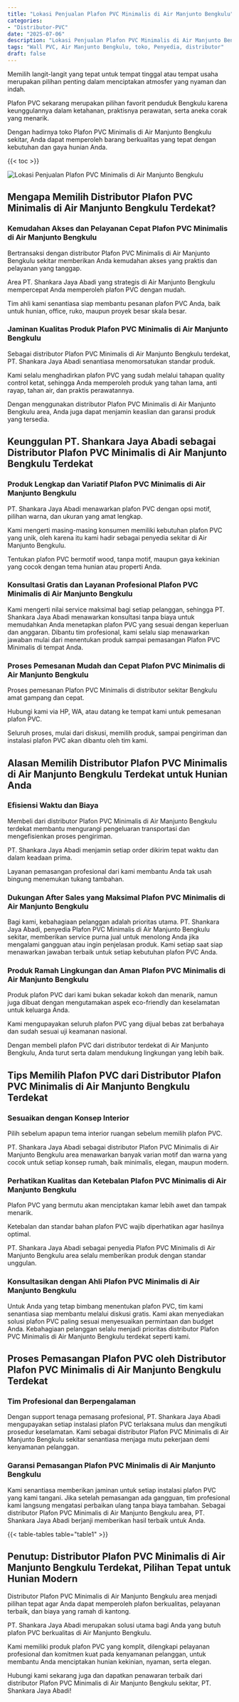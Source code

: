 ```yaml
---
title: "Lokasi Penjualan Plafon PVC Minimalis di Air Manjunto Bengkulu"
categories: 
- "Distributor-PVC"
date: "2025-07-06"
description: "Lokasi Penjualan Plafon PVC Minimalis di Air Manjunto Bengkulu bagi tempat tinggal, perkantoran, dan ritel. Produk berkualitas, beragam motif, pilihan warna menarik, beserta jasa penempatan oleh teknisi profesional dan kepastian resmi!|Layanan distribusi Plafon PVC Minimalis di Air Manjunto Bengkulu untuk kebutuhan rumah, office, atau ritel, dengan produk unggulan dan instalasi oleh tim profesional dan jaminan resmi.|Solusi Plafon PVC Minimalis di Air Manjunto Bengkulu yang terpercaya bagi hunian, perkantoran, dan ritel, bersama material terbaik dan penempatan dikerjakan oleh teknisi ahli dan garansi resmi.|Penjualan Plafon PVC Minimalis di Air Manjunto Bengkulu untuk rumah, kantor, dan toko, dengan panel unggulan dan instalasi ditangani oleh tenaga ahli ahli, lengkap dengan kepastian resmi.}"
tags: "Wall PVC, Air Manjunto Bengkulu, toko, Penyedia, distributor"
draft: false
---
```


Memilih langit-langit yang tepat untuk tempat tinggal atau tempat usaha merupakan pilihan penting dalam menciptakan atmosfer yang nyaman dan indah.

Plafon PVC sekarang merupakan pilihan favorit penduduk Bengkulu karena keunggulannya dalam ketahanan, praktisnya perawatan, serta aneka corak yang menarik.

Dengan hadirnya toko Plafon PVC Minimalis di Air Manjunto Bengkulu sekitar, Anda dapat memperoleh barang berkualitas yang tepat dengan kebutuhan dan gaya hunian Anda.

{{< toc >}}

![Lokasi Penjualan Plafon PVC Minimalis di Air Manjunto Bengkulu](/images/Distributor-PVC/Lokasi-Penjualan-Plafon-PVC-Minimalis-di-Air-Manjunto-Bengkulu.png)


## Mengapa Memilih Distributor Plafon PVC Minimalis di Air Manjunto Bengkulu Terdekat?

### Kemudahan Akses dan Pelayanan Cepat Plafon PVC Minimalis di Air Manjunto Bengkulu

Bertransaksi dengan distributor Plafon PVC Minimalis di Air Manjunto Bengkulu sekitar memberikan Anda kemudahan akses yang praktis dan pelayanan yang tanggap.

Area PT. Shankara Jaya Abadi yang strategis di Air Manjunto Bengkulu mempercepat Anda memperoleh plafon PVC dengan mudah.

Tim ahli kami senantiasa siap membantu pesanan plafon PVC Anda, baik untuk hunian, office, ruko, maupun proyek besar skala besar.

### Jaminan Kualitas Produk Plafon PVC Minimalis di Air Manjunto Bengkulu

Sebagai distributor Plafon PVC Minimalis di Air Manjunto Bengkulu terdekat, PT. Shankara Jaya Abadi senantiasa menomorsatukan standar produk.

Kami selalu menghadirkan plafon PVC yang sudah melalui tahapan quality control ketat, sehingga Anda memperoleh produk yang tahan lama, anti rayap, tahan air, dan praktis perawatannya.

Dengan menggunakan distributor Plafon PVC Minimalis di Air Manjunto Bengkulu area, Anda juga dapat menjamin keaslian dan garansi produk yang tersedia.

## Keunggulan PT. Shankara Jaya Abadi sebagai Distributor Plafon PVC Minimalis di Air Manjunto Bengkulu Terdekat

### Produk Lengkap dan Variatif Plafon PVC Minimalis di Air Manjunto Bengkulu

PT. Shankara Jaya Abadi menawarkan plafon PVC dengan opsi motif, pilihan warna, dan ukuran yang amat lengkap.

Kami mengerti masing-masing konsumen memiliki kebutuhan plafon PVC yang unik, oleh karena itu kami hadir sebagai penyedia sekitar di Air Manjunto Bengkulu.

Tentukan plafon PVC bermotif wood, tanpa motif, maupun gaya kekinian yang cocok dengan tema hunian atau properti Anda.

### Konsultasi Gratis dan Layanan Profesional Plafon PVC Minimalis di Air Manjunto Bengkulu

Kami mengerti nilai service maksimal bagi setiap pelanggan, sehingga PT. Shankara Jaya Abadi menawarkan konsultasi tanpa biaya untuk memudahkan Anda menetapkan plafon PVC yang sesuai dengan keperluan dan anggaran. Dibantu tim profesional, kami selalu siap menawarkan jawaban mulai dari menentukan produk sampai pemasangan Plafon PVC Minimalis di tempat Anda.

### Proses Pemesanan Mudah dan Cepat Plafon PVC Minimalis di Air Manjunto Bengkulu

Proses pemesanan Plafon PVC Minimalis di distributor sekitar Bengkulu amat gampang dan cepat.

Hubungi kami via HP, WA, atau datang ke tempat kami untuk pemesanan plafon PVC.

Seluruh proses, mulai dari diskusi, memilih produk, sampai pengiriman dan instalasi plafon PVC akan dibantu oleh tim kami.

## Alasan Memilih Distributor Plafon PVC Minimalis di Air Manjunto Bengkulu Terdekat untuk Hunian Anda

### Efisiensi Waktu dan Biaya

Membeli dari distributor Plafon PVC Minimalis di Air Manjunto Bengkulu terdekat membantu mengurangi pengeluaran transportasi dan mengefisienkan proses pengiriman.

PT. Shankara Jaya Abadi menjamin setiap order dikirim tepat waktu dan dalam keadaan prima.

Layanan pemasangan profesional dari kami membantu Anda tak usah bingung menemukan tukang tambahan.

### Dukungan After Sales yang Maksimal Plafon PVC Minimalis di Air Manjunto Bengkulu

Bagi kami, kebahagiaan pelanggan adalah prioritas utama. PT. Shankara Jaya Abadi, penyedia Plafon PVC Minimalis di Air Manjunto Bengkulu sekitar, memberikan service purna jual untuk menolong Anda jika mengalami gangguan atau ingin penjelasan produk. Kami setiap saat siap menawarkan jawaban terbaik untuk setiap kebutuhan plafon PVC Anda.

### Produk Ramah Lingkungan dan Aman Plafon PVC Minimalis di Air Manjunto Bengkulu

Produk plafon PVC dari kami bukan sekadar kokoh dan menarik, namun juga dibuat dengan mengutamakan aspek eco-friendly dan keselamatan untuk keluarga Anda.

Kami mengupayakan seluruh plafon PVC yang dijual bebas zat berbahaya dan sudah sesuai uji keamanan nasional.

Dengan membeli plafon PVC dari distributor terdekat di Air Manjunto Bengkulu, Anda turut serta dalam mendukung lingkungan yang lebih baik.

## Tips Memilih Plafon PVC dari Distributor Plafon PVC Minimalis di Air Manjunto Bengkulu Terdekat

### Sesuaikan dengan Konsep Interior

Pilih sebelum apapun tema interior ruangan sebelum memilih plafon PVC.

PT. Shankara Jaya Abadi sebagai distributor Plafon PVC Minimalis di Air Manjunto Bengkulu area menawarkan banyak varian motif dan warna yang cocok untuk setiap konsep rumah, baik minimalis, elegan, maupun modern.

### Perhatikan Kualitas dan Ketebalan Plafon PVC Minimalis di Air Manjunto Bengkulu

Plafon PVC yang bermutu akan menciptakan kamar lebih awet dan tampak menarik.

Ketebalan dan standar bahan plafon PVC wajib diperhatikan agar hasilnya optimal.

PT. Shankara Jaya Abadi sebagai penyedia Plafon PVC Minimalis di Air Manjunto Bengkulu area selalu memberikan produk dengan standar unggulan.

### Konsultasikan dengan Ahli Plafon PVC Minimalis di Air Manjunto Bengkulu

Untuk Anda yang tetap bimbang menentukan plafon PVC, tim kami senantiasa siap membantu melalui diskusi gratis. Kami akan menyediakan solusi plafon PVC paling sesuai menyesuaikan permintaan dan budget Anda. Kebahagiaan pelanggan selalu menjadi prioritas distributor Plafon PVC Minimalis di Air Manjunto Bengkulu terdekat seperti kami.

## Proses Pemasangan Plafon PVC oleh Distributor Plafon PVC Minimalis di Air Manjunto Bengkulu Terdekat

### Tim Profesional dan Berpengalaman

Dengan support tenaga pemasang profesional, PT. Shankara Jaya Abadi mengupayakan setiap instalasi plafon PVC terlaksana mulus dan mengikuti prosedur keselamatan. Kami sebagai distributor Plafon PVC Minimalis di Air Manjunto Bengkulu sekitar senantiasa menjaga mutu pekerjaan demi kenyamanan pelanggan.

### Garansi Pemasangan Plafon PVC Minimalis di Air Manjunto Bengkulu

Kami senantiasa memberikan jaminan untuk setiap instalasi plafon PVC yang kami tangani. Jika setelah pemasangan ada gangguan, tim profesional kami langsung mengatasi perbaikan ulang tanpa biaya tambahan. Sebagai distributor Plafon PVC Minimalis di Air Manjunto Bengkulu area, PT. Shankara Jaya Abadi berjanji memberikan hasil terbaik untuk Anda.

{{< table-tables table="table1" >}}

## Penutup: Distributor Plafon PVC Minimalis di Air Manjunto Bengkulu Terdekat, Pilihan Tepat untuk Hunian Modern

Distributor Plafon PVC Minimalis di Air Manjunto Bengkulu area menjadi pilihan tepat agar Anda dapat memperoleh plafon berkualitas, pelayanan terbaik, dan biaya yang ramah di kantong.

PT. Shankara Jaya Abadi merupakan solusi utama bagi Anda yang butuh plafon PVC berkualitas di Air Manjunto Bengkulu.

Kami memiliki produk plafon PVC yang komplit, dilengkapi pelayanan profesional dan komitmen kuat pada kenyamanan pelanggan, untuk membantu Anda menciptakan hunian kekinian, nyaman, serta elegan.

Hubungi kami sekarang juga dan dapatkan penawaran terbaik dari distributor Plafon PVC Minimalis di Air Manjunto Bengkulu sekitar, PT. Shankara Jaya Abadi!